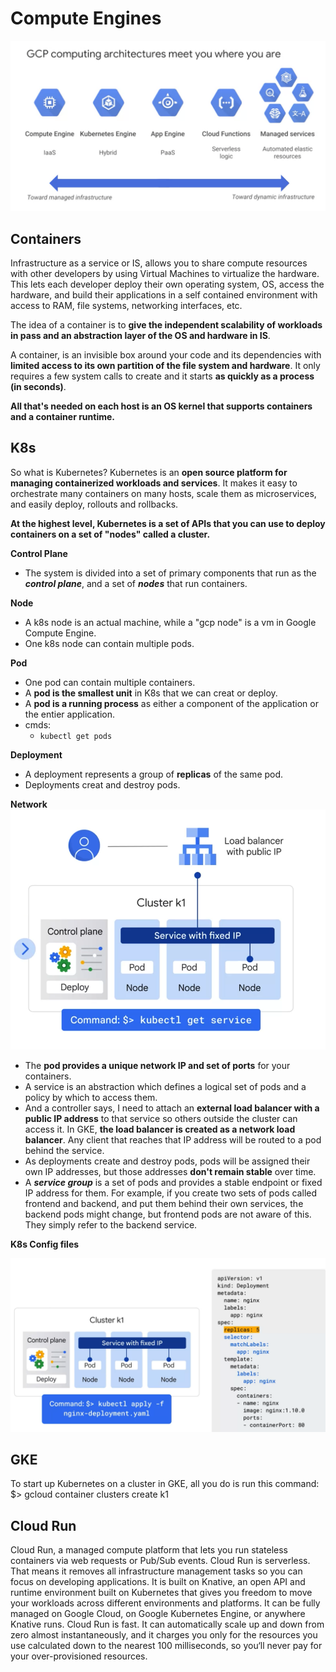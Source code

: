 
# Compute Engines

![arch](./pics/gcp_computing_architectures.png)

## Containers

Infrastructure as a service or IS, allows you to share compute resources with other developers by using Virtual Machines to virtualize the hardware. This lets each developer deploy their own operating system, OS, access the hardware, and build their applications in a self contained environment with access to RAM, file systems, networking interfaces, etc.

The idea of a container is to __give the independent scalability of workloads in pass and an abstraction layer of the OS and hardware in IS__.

A container, is an invisible box around your code and its dependencies with __limited access to its own partition of the file system and hardware__. It only requires a few system calls to create and it starts __as quickly as a process (in seconds)__. 

__All that's needed on each host is an OS kernel that supports containers and a container runtime.__

## K8s
So what is Kubernetes? Kubernetes is an __open source platform for managing containerized workloads and services__. It makes it easy to orchestrate many containers on many hosts, scale them as microservices, and easily deploy, rollouts and rollbacks. 

__At the highest level, Kubernetes is a set of APIs that you can use to deploy containers on a set of "nodes" called a cluster.__ 


__Control Plane__
- The system is divided into a set of primary components that run as the ___control plane___, and a set of ___nodes___ that run containers. 

__Node__
- A k8s node is an actual machine, while a "gcp node" is a vm in Google Compute Engine.
- One k8s node can contain multiple pods. 

__Pod__
- One pod can contain multiple containers. 
- A __pod is the smallest unit__ in K8s that we can creat or deploy.
- A __pod is a running process__ as either a component of the application or the entier application.
- cmds:
  - `kubectl get pods`

__Deployment__
- A deployment represents a group of __replicas__ of the same pod.
- Deployments creat and destroy pods.

__Network__
![](./pics/k8s-network-lb.png)

- The __pod provides a unique network IP and set of ports__ for your containers.
-  A service is an abstraction which defines a logical set of pods and a policy by which to access them.
-  And a controller says, I need to attach an __external load balancer with a public IP address__ to that service so others outside the cluster can access it. In GKE, __the load balancer is created as a network load balancer__. Any client that reaches that IP address will be routed to a pod behind the service.
- As deployments create and destroy pods, pods will be assigned their own IP addresses, but those addresses __don't remain stable__ over time. 
- A ___service group___ is a set of pods and provides a stable endpoint or fixed IP address for them. For example, if you create two sets of pods called frontend and backend, and put them behind their own services, the backend pods might change, but frontend pods are not aware of this. They simply refer to the backend service. 


__K8s Config files__

![](./pics/k8s%20config%20file%20example.png)


## GKE

To start up Kubernetes on a cluster in GKE, all you do is run this command: $> gcloud container clusters create k1

## Cloud Run

Cloud Run, a managed compute platform that lets you run stateless containers via web requests or Pub/Sub events. Cloud Run is serverless. That means it removes all infrastructure management tasks so you can focus on developing applications. It is built on Knative, an open API and runtime environment built on Kubernetes that gives you freedom to move your workloads across different environments and platforms. It can be fully managed on Google Cloud, on Google Kubernetes Engine, or anywhere Knative runs. Cloud Run is fast. It can automatically scale up and down from zero almost instantaneously, and it charges you only for the resources you use calculated down to the nearest 100 milliseconds, so you‘ll never pay for your over-provisioned resources.
